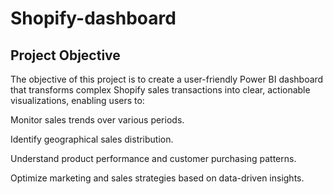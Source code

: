 # Shopify-dashboard
## Project Objective
 The objective of this project is to create a user-friendly Power BI dashboard that transforms complex Shopify sales transactions into clear, actionable visualizations, enabling users to:

Monitor sales trends over various periods.

Identify geographical sales distribution.

Understand product performance and customer purchasing patterns.

Optimize marketing and sales strategies based on data-driven insights.
